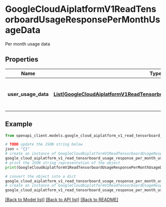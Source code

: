 # GoogleCloudAiplatformV1ReadTensorboardUsageResponsePerMonthUsageData

Per month usage data

## Properties

Name | Type | Description | Notes
------------ | ------------- | ------------- | -------------
**user_usage_data** | [**List[GoogleCloudAiplatformV1ReadTensorboardUsageResponsePerUserUsageData]**](GoogleCloudAiplatformV1ReadTensorboardUsageResponsePerUserUsageData.md) | Usage data for each user in the given month. | [optional] 

## Example

```python
from openapi_client.models.google_cloud_aiplatform_v1_read_tensorboard_usage_response_per_month_usage_data import GoogleCloudAiplatformV1ReadTensorboardUsageResponsePerMonthUsageData

# TODO update the JSON string below
json = "{}"
# create an instance of GoogleCloudAiplatformV1ReadTensorboardUsageResponsePerMonthUsageData from a JSON string
google_cloud_aiplatform_v1_read_tensorboard_usage_response_per_month_usage_data_instance = GoogleCloudAiplatformV1ReadTensorboardUsageResponsePerMonthUsageData.from_json(json)
# print the JSON string representation of the object
print(GoogleCloudAiplatformV1ReadTensorboardUsageResponsePerMonthUsageData.to_json())

# convert the object into a dict
google_cloud_aiplatform_v1_read_tensorboard_usage_response_per_month_usage_data_dict = google_cloud_aiplatform_v1_read_tensorboard_usage_response_per_month_usage_data_instance.to_dict()
# create an instance of GoogleCloudAiplatformV1ReadTensorboardUsageResponsePerMonthUsageData from a dict
google_cloud_aiplatform_v1_read_tensorboard_usage_response_per_month_usage_data_from_dict = GoogleCloudAiplatformV1ReadTensorboardUsageResponsePerMonthUsageData.from_dict(google_cloud_aiplatform_v1_read_tensorboard_usage_response_per_month_usage_data_dict)
```
[[Back to Model list]](../README.md#documentation-for-models) [[Back to API list]](../README.md#documentation-for-api-endpoints) [[Back to README]](../README.md)


